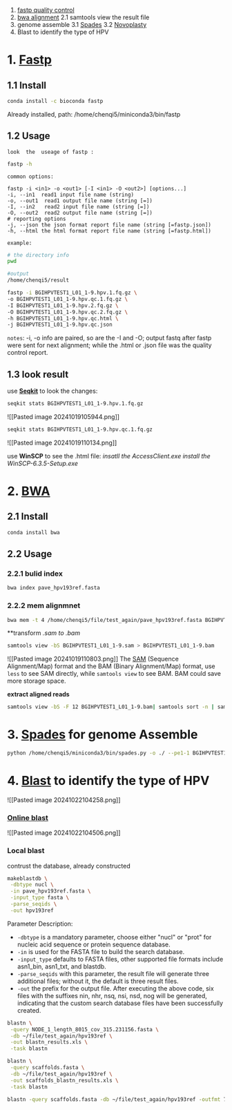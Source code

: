 1. [fastp quality control](#Fastp)
2. [bwa alignment](#BWA)
	2.1 samtools view the result file
3. genome assemble
    3.1 [Spades](https://github.com/ablab/spades)
	3.2 [Novoplasty](https://github.com/ndierckx/NOVOPlasty)
4. Blast to identify the type of HPV 
# 1. [Fastp](https://github.com/OpenGene/fastp/blob/master/README.md)
## 1.1 Install

```bash
conda install -c bioconda fastp
```
Already installed, path: /home/chenqi5/miniconda3/bin/fastp
## 1.2 Usage

``look  the  useage of fastp :``
```bash
fastp -h 
```

`common options:`
```
fastp -i <in1> -o <out1> [-I <in1> -O <out2>] [options...]
-i, --in1  read1 input file name (string)
-o, --out1  read1 output file name (string [=])
-I, --in2   read2 input file name (string [=])
-O, --out2  read2 output file name (string [=])
# reporting options
-j, --json the json format report file name (string [=fastp.json])
-h, --html the html format report file name (string [=fastp.html])
```

`example:`
```bash
# the directory info
pwd
```

```bash
#output
/home/chenqi5/result
```

```bash
fastp -i BGIHPVTEST1_L01_1-9.hpv.1.fq.gz \
-o BGIHPVTEST1_L01_1-9.hpv.qc.1.fq.gz \
-I BGIHPVTEST1_L01_1-9.hpv.2.fq.gz \
-O BGIHPVTEST1_L01_1-9.hpv.qc.2.fq.gz \
-h BGIHPVTEST1_L01_1-9.hpv.qc.html \
-j BGIHPVTEST1_L01_1-9.hpv.qc.json
```

`notes`:
-i, -o info are paired, so are the -I and -O;
output fastq after fastp were sent for next alignment; while the .html or .json file was the quality control report. 
## 1.3 look result 

use [**Seqkit**](https://bioinf.shenwei.me/seqkit/) to look the changes:
```bash 
seqkit stats BGIHPVTEST1_L01_1-9.hpv.1.fq.gz
```
![[Pasted image 20241019105944.png]]

```bash 
seqkit stats BGIHPVTEST1_L01_1-9.hpv.qc.1.fq.gz
```
![[Pasted image 20241019110134.png]]

use **WinSCP** to see the .html file:
	*insatll the AccessClient.exe*
	*install the WinSCP-6.3.5-Setup.exe*

# 2. [BWA](https://bio-bwa.sourceforge.net/bwa.shtml#3)
## 2.1 Install

```bash
conda install bwa
```
## 2.2 Usage
### 2.2.1 bulid index
```bash
bwa index pave_hpv193ref.fasta
```
### 2.2.2 mem alignmnet
```bash
bwa mem -t 4 /home/chenqi5/file/test_again/pave_hpv193ref.fasta BGIHPVTEST1_L01_1-9.hpv.qc.1.fq.gz BGIHPVTEST1_L01_1-9.hpv.qc.2.fq.gz > BGIHPVTEST1_L01_1-9.sam
```

**transform  *.sam to *.bam**
```bash
samtools view -bS BGIHPVTEST1_L01_1-9.sam > BGIHPVTEST1_L01_1-9.bam
```

![[Pasted image 20241019110803.png]]
The [SAM](https://samtools.github.io/hts-specs/SAMv1.pdf) (Sequence Alignment/Map) format and the BAM (Binary Alignment/Map) format, use `less` to see SAM directly, while `samtools view` to see BAM. BAM could save more storage space.

**extract aligned reads**
```bash
samtools view -bS -F 12 BGIHPVTEST1_L01_1-9.bam| samtools sort -n | samtools fastq -1 BGIHPVTEST1_L01_1-9.hpv.map.1.fq -2 BGIHPVTEST1_L01_1-9.hpv.map.2.fq
```


# 3. [Spades](https://ablab.github.io/spades/getting-started.html) for genome Assemble
```bash
python /home/chenqi5/miniconda3/bin/spades.py -o ./ --pe1-1 BGIHPVTEST1_L01_1-9.hpv.map.1.fq --pe1-2 BGIHPVTEST1_L01_1-9.hpv.map.2.fq -t 4
```


# 4. [Blast](https://www.ncbi.nlm.nih.gov/books/NBK279684/#appendices.Options_for_the_commandline_a) to identify the type of HPV


![[Pasted image 20241022104258.png]]

### [Online blast ](https://blast.ncbi.nlm.nih.gov/Blast.cgi)
![[Pasted image 20241022104506.png]]



### Local blast
contrust the database, already constructed
```bash
makeblastdb \
 -dbtype nucl \
 -in pave_hpv193ref.fasta \
 -input_type fasta \
 -parse_seqids \
 -out hpv193ref
```
Parameter Description:
- `-dbtype` is a mandatory parameter, choose either "nucl" or "prot" for nucleic acid sequence or protein sequence database.
- `-in` is used for the FASTA file to build the search database.
- `-input_type` defaults to FASTA files, other supported file formats include asn1_bin, asn1_txt, and blastdb.
- `-parse_seqids` with this parameter, the result file will generate three additional files; without it, the default is three result files.
- `-out` the prefix for the output file.
After executing the above code, six files with the suffixes nin, nhr, nsq, nsi, nsd, nog will be generated, indicating that the custom search database files have been successfully created.

```bash
blastn \
 -query NODE_1_length_8015_cov_315.231156.fasta \
 -db ~/file/test_again/hpv193ref \
 -out blastn_results.xls \
 -task blastn
```


```bash
blastn \
 -query scaffolds.fasta \
 -db ~/file/test_again/hpv193ref \
 -out scaffolds_blastn_results.xls \
 -task blastn
```

```bash
blastn -query scaffolds.fasta -db ~/file/test_again/hpv193ref -outfmt 7 -out scaffolds_blastn_results.txt
```

